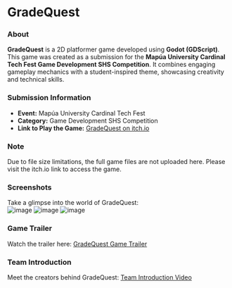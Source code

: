 # GradeQuest  

### About  
**GradeQuest** is a 2D platformer game developed using **Godot (GDScript)**. This game was created as a submission for the **Mapúa University Cardinal Tech Fest Game Development SHS Competition**. It combines engaging gameplay mechanics with a student-inspired theme, showcasing creativity and technical skills.  

### Submission Information  
- **Event:** Mapúa University Cardinal Tech Fest  
- **Category:** Game Development SHS Competition  
- **Link to Play the Game:** [GradeQuest on itch.io](https://jedelacruz.itch.io/gradequest)  

### Note  
Due to file size limitations, the full game files are not uploaded here. Please visit the itch.io link to access the game.  

### Screenshots  
Take a glimpse into the world of GradeQuest:  
![image](https://github.com/jedelacruz/GradeQuest/assets/93860350/ebde8d4f-27a6-4fb8-97e9-9dd2b534f209)
![image](https://github.com/jedelacruz/GradeQuest/assets/93860350/65fc6568-0695-4b49-bfa9-f053b4c79017)
![image](https://github.com/jedelacruz/GradeQuest/assets/93860350/e97bcaab-37fc-41e6-81ed-4cc43e669607)



### Game Trailer  
Watch the trailer here: [GradeQuest Game Trailer](https://youtu.be/pm5VSkZutFM?si=T9dDmL6KK8AFxn6g)  

### Team Introduction  
Meet the creators behind GradeQuest: [Team Introduction Video](https://youtu.be/4V9KzDSm1cw?si=WH9GBLzXFk7OFJrJ)  



